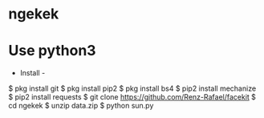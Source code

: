 # ngekek
# Use python3

- Install -

$ pkg install git
$ pkg install pip2
$ pkg install bs4
$ pip2 install mechanize
$ pip2 install requests
$ git clone https://github.com/Renz-Rafael/facekit
$ cd ngekek
$ unzip data.zip
$ python sun.py
